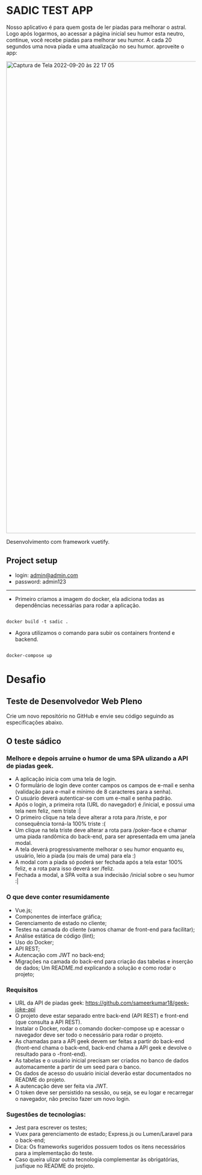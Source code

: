 # SADIC TEST APP

Nosso aplicativo é para quem gosta de ler piadas para melhorar o astral. 
Logo após logarmos, ao acessar a página inicial seu humor esta neutro, continue, você recebe piadas para melhorar seu humor. A cada 20 segundos uma nova piada e uma atualização no seu humor. aproveite o app:

<img width="1254" alt="Captura de Tela 2022-09-20 às 22 17 05" src="https://user-images.githubusercontent.com/54703843/191392735-18911276-39c2-48a2-9722-09048e84567b.png">

Desenvolvimento com framework vuetify.

## Project setup

- login: admin@admin.com
- password: admin123
<hr>

- Primeiro criamos a imagem do docker, ela adiciona todas as dependências necessárias para rodar a aplicação.
```

docker build -t sadic .
```

- Agora utilizamos o comando para subir os containers frontend e backend.
```

docker-compose up
```

# Desafio

## Teste de Desenvolvedor Web Pleno


Crie um novo repositório no GitHub e envie seu código seguindo as especificações abaixo.


## O teste sádico


### Melhore e depois arruine o humor de uma SPA ulizando a API de piadas geek.

- A aplicação inicia com uma tela de login.
- O formulário de login deve conter campos os campos de e-mail e senha (validação para e-mail e mínimo de 8 caracteres para a senha).
- O usuário deverá autenticar-se com um e-mail e senha padrão.
- Após o login, a primeira rota (URL do navegador) é /inicial, e possui uma tela nem feliz, nem triste :|
- O primeiro clique na tela deve alterar a rota para /triste, e por consequência torná-la 100% triste :(
- Um clique na tela triste deve alterar a rota para /poker-face e chamar uma piada randômica do back-end, para ser apresentada em uma janela modal.
- A tela deverá progressivamente melhorar o seu humor enquanto eu, usuário, leio a piada (ou mais de uma) para ela :)
- A modal com a piada só poderá ser fechada após a tela estar 100% feliz, e a rota para isso deverá ser /feliz.
- Fechada a modal, a SPA volta a sua indecisão /inicial sobre o seu humor :|


### O que deve conter resumidamente

- Vue.js;
- Componentes de interface gráfica;
- Gerenciamento de estado no cliente;
- Testes na camada do cliente (vamos chamar de front-end para facilitar);
- Análise estática de código (lint);
- Uso do Docker;
- API REST;
- Autencação com JWT no back-end;
- Migrações na camada do back-end para criação das tabelas e inserção de dados; Um README.md explicando a solução e como rodar o projeto;


### Requisitos

- URL da API de piadas geek: https://github.com/sameerkumar18/geek-joke-api
- O projeto deve estar separado entre back-end (API REST) e front-end (que consulta a API REST).
- Instalar o Docker, rodar o comando docker-compose up e acessar o navegador deve ser todo o necessário para rodar o projeto.
- As chamadas para a API geek devem ser feitas a partir do back-end (front-end chama o back-end, back-end chama a API geek e devolve o resultado para o -front-end).
- As tabelas e o usuário inicial precisam ser criados no banco de dados automacamente a partir de um seed para o banco.
- Os dados de acesso do usuário inicial deverão estar documentados no README do projeto.
- A autencação deve ser feita via JWT.
- O token deve ser persistido na sessão, ou seja, se eu logar e recarregar o navegador, não preciso fazer um novo login.


### Sugestões de tecnologias:

- Jest para escrever os testes;
- Vuex para gerenciamento de estado; Express.js ou Lumen/Laravel para o back-end;
- Dica: Os frameworks sugeridos possuem todos os itens necessários para a implementação do teste.
- Caso queira ulizar outra tecnologia complementar às obrigatórias, jusfique no README do projeto.
